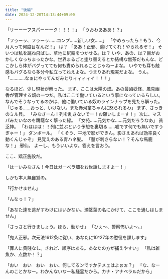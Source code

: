```yaml
---
title: "後編"
date: 2024-12-20T14:13:44+09:00
---
```

「リーーーフスパーーーク！！！！」
「うおわあああ！？」


「フゥーッ、フゥーッ……コンプ……新しい女……」
「やめろったら！もう、今月入って何度目なんだ！」
は？
「ああ！正邪、逃げてくれ！やられるぞ！」
そいつは私を跳ね飛ばし、草地に尻餅をつかせる。は？
いや、あの、は？目がおかしくなっちまったかな。世界まるごと塗り替えるとか結構な無茶だもんな、どこかしら体がバグってても何も責められることじゃねーよな。
いやでも耳も触感もバグるなら多分今私立ってねえよな。つまりあれ現実だよな。
うん。
「…………なぁにやってんだみとりィィィィイ！！！」



なるほど。少し現状が解った。
まず、ここは太陽の畑。あの最凶妖怪、風見幽香が管理する畑の一つだ。私はここで働いているという事になっているらしい。なんでそうなってるのかは、他に働いている奴のラインナップを見たら解った。
「じゅる……おっと、いけない。また赤河童ちゃんに怒られるわ」
まず、さっきのミル貝。
「みなさーん！列を乱さないでー！お願いしまーす！」
次に、マスパみたいなのを躊躇なく撃った緑。
「女苑……元気かな……元気だろうなあ」
貧乏神。
「わははは！！列に並ぶという予想を裏切る……嘘です何でも無いですうぎゃー！」
ダンボール。
「くそう、平地で影ができん。影さえあれば効率良く動くんじゃぞ」
見覚えのある青ハネ髪。
「鑿が刺さらない！？そんな馬鹿な！」
邪仙。
よーし、もういいよな。答えを言おう。

ここ、矯正施設だ。

「はーいみなさん！今日はガーベラ畑をお世話しますよー！」

しかも本人無自覚の。





「行かせません」

「んなっ！？」

「あなた達を逃がすわけにはいかない。瀬笈葉の名にかけて、ここを通しはしません」



「さっさと行きましょう。ほら、動かせ」
「ひぇ〜、警察怖いよ〜。」


「鬼人正邪。次元法1612条に従い、あなたに10^27年の懲役を課します」

「罪人に貴賤なし。されど、順序はある。あなたの方が捕えやすい」
「私は雑魚か、点数か！？」

「おい　おい　おい　おい、何してるンですかテメェはよぉぉ？」
「な、なーんのことかなー。わかんないなー私騒霊だから。カナ・アナベラルだから」
